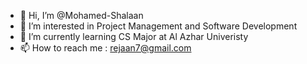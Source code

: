 - 👋 Hi, I’m @Mohamed-Shalaan
- 👀 I’m interested in Project Management and Software Development
- 🌱 I’m currently learning CS Major at Al Azhar Univeristy
- 📫 How to reach me : rejaan7@gmail.com

<!---
Mohamed-Shalaan/Mohamed-Shalaan is a ✨ special ✨ repository because its `README.md` (this file) appears on your GitHub profile.
You can click the Preview link to take a look at your changes.
--->
